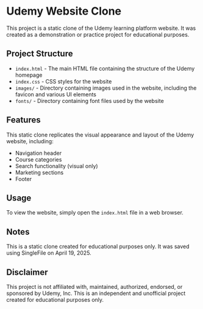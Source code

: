 # Udemy Website Clone

This project is a static clone of the Udemy learning platform website. It was created as a demonstration or practice project for educational purposes.

## Project Structure

- `index.html` - The main HTML file containing the structure of the Udemy homepage
- `index.css` - CSS styles for the website
- `images/` - Directory containing images used in the website, including the favicon and various UI elements
- `fonts/` - Directory containing font files used by the website

## Features

This static clone replicates the visual appearance and layout of the Udemy website, including:

- Navigation header
- Course categories
- Search functionality (visual only)
- Marketing sections
- Footer

## Usage

To view the website, simply open the `index.html` file in a web browser.

## Notes

This is a static clone created for educational purposes only. It was saved using SingleFile on April 19, 2025.

## Disclaimer

This project is not affiliated with, maintained, authorized, endorsed, or sponsored by Udemy, Inc. This is an independent and unofficial project created for educational purposes only. 